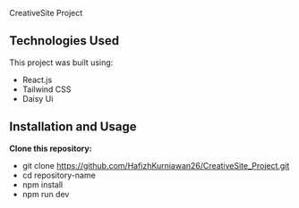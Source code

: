 CreativeSite Project

## Technologies Used
This project was built using:
- React.js
- Tailwind CSS
- Daisy Ui

## Installation and Usage
**Clone this repository:**
- git clone https://github.com/HafizhKurniawan26/CreativeSite_Project.git
- cd repository-name
- npm install
- npm run dev

